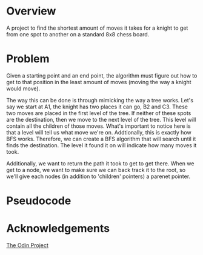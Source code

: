 # Overview
A project to find the shortest amount of moves it takes for a knight to get from one spot to another on a standard 8x8 chess board.

# Problem
Given a starting point and an end point, the algorithm must figure out how to get to that position in the least amount of moves (moving the way a knight would move).

The way this can be done is through mimicking the way a tree works. Let's say we start at A1, the knight has two places it can go, B2 and C3. These two moves are placed in the first level of the tree. If neither of these spots are the destination, then we move to the next level of the tree. This level will contain all the children of those moves. What's important to notice here is that a level will tell us what move we're on. Addtionally, this is exactly how BFS works. Therefore, we can create a BFS algorithm that will search until it finds the destination. The level it found it on will indicate how many moves it took. 

Additionally, we want to return the path it took to get to get there. When we get to a node, we want to make sure we can back track it to the root, so we'll give each nodes (in addition to 'children' pointers) a parenet pointer. 

# Pseudocode

# Acknowledgements
[The Odin Project](https://www.theodinproject.com/lessons/ruby-knights-travails)
